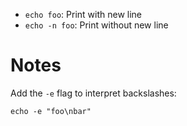- `echo foo`: Print with new line
- `echo -n foo`: Print without new line

# Notes

Add the `-e` flag to interpret backslashes:

```
echo -e "foo\nbar"
```

